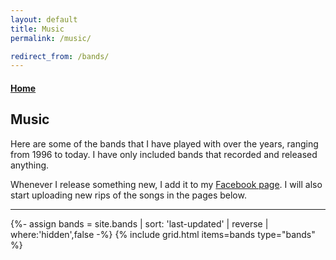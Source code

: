 ```yaml
---
layout: default
title: Music
permalink: /music/

redirect_from: /bands/
---
```


<article>
  <a href="/"><h4>Home</h4></a>
  <h1>Music</h1>
  <p>
    Here are some of the bands that I have played with over the years, ranging from 1996 to today. I have only included bands that recorded and released anything.
  </p>
  <p>
    Whenever I release something new, I add it to my <a href="https://www.facebook.com/daniel.saidi.music/">Facebook page</a>. I will also start uploading new rips of the songs in the pages below.
  </p>
</article>

<hr />

{%- assign bands = site.bands | sort: 'last-updated' | reverse | where:'hidden',false -%}
{% include grid.html items=bands type="bands" %}